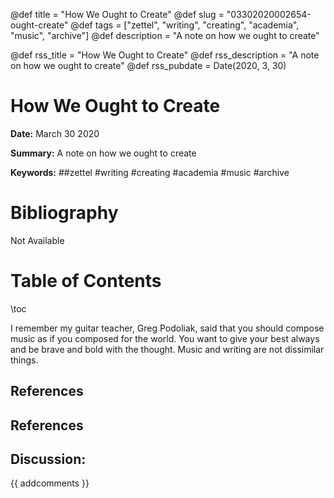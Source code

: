@def title = "How We Ought to Create"
@def slug = "03302020002654-ought-create"
@def tags = ["zettel", "writing", "creating", "academia", "music", "archive"]
@def description = "A note on how we ought to create"

@def rss_title = "How We Ought to Create"
@def rss_description = "A note on how we ought to create"
@def rss_pubdate = Date(2020, 3, 30)


How We Ought to Create
=========

**Date:** March 30 2020

**Summary:** A note on how we ought to create

**Keywords:** ##zettel #writing #creating #academia #music #archive

Bibliography
==========

Not Available

Table of Contents
=========

\toc

I remember my guitar teacher, Greg Podoliak, said that you should compose music as if you composed for the world. You want to give your best always and be brave and bold with the thought. Music and writing are not dissimilar things.

## References

## References
## Discussion: 

{{ addcomments }}
